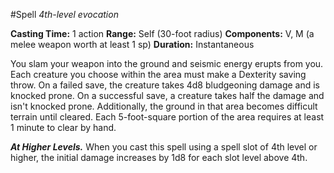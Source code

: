 #Spell
*4th-level evocation*

**Casting Time:** 1 action
**Range:** Self (30-foot radius)
**Components:** V, M (a melee weapon worth at least 1 sp)
**Duration:** Instantaneous

You slam your weapon into the ground and seismic energy erupts from you. Each creature you choose within the area must make a Dexterity saving throw. On a failed save, the creature takes 4d8 bludgeoning damage and is knocked prone. On a successful save, a creature takes half the damage and isn't knocked prone. Additionally, the ground in that area becomes difficult terrain until cleared. Each 5-foot-square portion of the area requires at least 1 minute to clear by hand.

***At Higher Levels.*** When you cast this spell using a spell slot of 4th level or higher, the initial damage increases by 1d8 for each slot level above 4th.